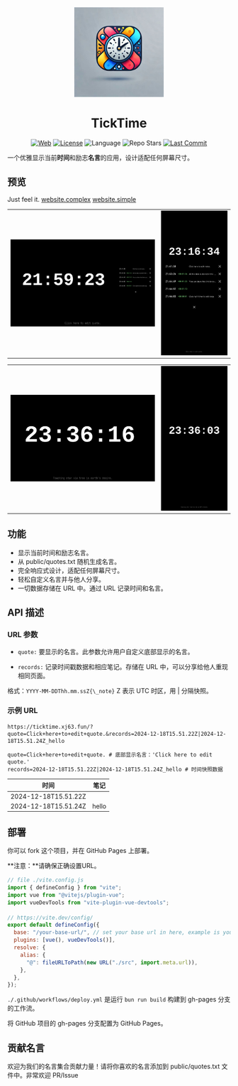 <div align="center">
  <img src="https://github.com/xj63/TickTime/raw/main/docs.assets/ticktime.jpg" width="40%">
</div>

<h1 align="center">TickTime</h1>

<div align="center">

[![Web](https://img.shields.io/badge/Website-ticktime.xj63.fun-blue?style=flat-square&color=purple)](https://ticktime.xj63.fun)
[![License](https://img.shields.io/github/license/xj63/TickTime?style=flat-square&label=License)](./LICENSE)
![Language](https://img.shields.io/badge/Language-vue-lightgreen?style=flat-square)
![Repo Stars](https://img.shields.io/github/stars/xj63/TickTime?style=flat-square&label=%E2%9C%A8%20Stars)
[![Last Commit](https://img.shields.io/github/last-commit/xj63/TickTime?style=flat-square&label=%F0%9F%94%A5%20Last%20commit&color=orange)](https://github.com/xj63/TickTime/activity)

</div>

一个优雅显示当前**时间**和励志**名言**的应用，设计适配任何屏幕尺寸。

## 预览

Just feel it.
[website.complex](https://ticktime.xj63.fun/?quote=Click+here+to+edit+quote.&records=2024-12-18T13.41.50Z_Click+here+to+edit+notes.|2024-12-18T13.43.26Z_All+the+data+is+stored+in+the+URL+link.|2024-12-18T13.44.49Z_You+can+share+this+link+to+your+friends+to+get+the+same+page.|2024-12-18T13.46.02Z|2024-12-18T13.46.03Z_Click+right+time+to+add+snap.)
[website.simple](https://ticktime.xj63.fun)

<table>
  <tr>
    <td><img src="https://github.com/xj63/TickTime/raw/main/docs.assets/complex.png" style="max-width: 100%; height: auto;" alt="complex"></td>
    <td><img src="https://github.com/xj63/TickTime/raw/main/docs.assets/complex-mobile.png" style="max-width: 100%; height: auto;" alt="complex mobile"></td>
  </tr>
</table>
<table>
  <tr>
    <td><img src="https://github.com/xj63/TickTime/raw/main/docs.assets/simple.png" style="max-width: 100%; height: auto;" alt="simple"></td>
    <td><img src="https://github.com/xj63/TickTime/raw/main/docs.assets/simple-mobile.png" style="max-width: 100%; height: auto;" alt="simple mobile"></td>
  </tr>
</table>

## 功能

- 显示当前时间和励志名言。
- 从 public/quotes.txt 随机生成名言。
- 完全响应式设计，适配任何屏幕尺寸。
- 轻松自定义名言并与他人分享。
- 一切数据存储在 URL 中。通过 URL 记录时间和名言。

## API 描述

### URL 参数

- `quote:` 要显示的名言。此参数允许用户自定义底部显示的名言。

- `records:` 记录时间戳数据和相应笔记。存储在 URL 中，可以分享给他人重现相同页面。

格式：`YYYY-MM-DDThh.mm.ssZ{\_note}` Z 表示 UTC 时区，用 | 分隔快照。

### 示例 URL

```url
https://ticktime.xj63.fun/?quote=Click+here+to+edit+quote.&records=2024-12-18T15.51.22Z|2024-12-18T15.51.24Z_hello
```

```
quote=Click+here+to+edit+quote. # 底部显示名言：'Click here to edit quote.'
records=2024-12-18T15.51.22Z|2024-12-18T15.51.24Z_hello # 时间快照数据
```

| 时间                 | 笔记  |
| -------------------- | ----- |
| 2024-12-18T15.51.22Z |       |
| 2024-12-18T15.51.24Z | hello |

## 部署

你可以 fork 这个项目，并在 GitHub Pages 上部署。

**注意：**请确保正确设置URL。

```js
// file ./vite.config.js
import { defineConfig } from "vite";
import vue from "@vitejs/plugin-vue";
import vueDevTools from "vite-plugin-vue-devtools";

// https://vite.dev/config/
export default defineConfig({
  base: "/your-base-url/", // set your base url in here, example is your project name.
  plugins: [vue(), vueDevTools()],
  resolve: {
    alias: {
      "@": fileURLToPath(new URL("./src", import.meta.url)),
    },
  },
});
```

`./.github/workflows/deploy.yml` 是运行 `bun run build` 构建到 gh-pages 分支的工作流。

将 GitHub 项目的 gh-pages 分支配置为 GitHub Pages。

## 贡献名言

欢迎为我们的名言集合贡献力量！请将你喜欢的名言添加到 public/quotes.txt 文件中。非常欢迎 PR/Issue
